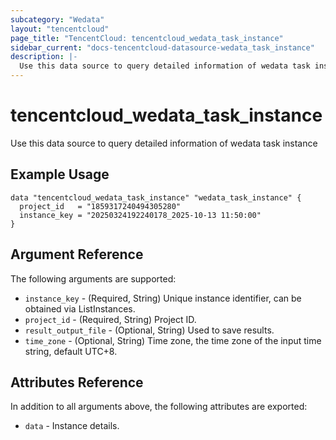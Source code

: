 ```yaml
---
subcategory: "Wedata"
layout: "tencentcloud"
page_title: "TencentCloud: tencentcloud_wedata_task_instance"
sidebar_current: "docs-tencentcloud-datasource-wedata_task_instance"
description: |-
  Use this data source to query detailed information of wedata task instance
---
```


# tencentcloud_wedata_task_instance

Use this data source to query detailed information of wedata task instance

## Example Usage

```hcl
data "tencentcloud_wedata_task_instance" "wedata_task_instance" {
  project_id   = "1859317240494305280"
  instance_key = "20250324192240178_2025-10-13 11:50:00"
}
```

## Argument Reference

The following arguments are supported:

* `instance_key` - (Required, String) Unique instance identifier, can be obtained via ListInstances.
* `project_id` - (Required, String) Project ID.
* `result_output_file` - (Optional, String) Used to save results.
* `time_zone` - (Optional, String) Time zone, the time zone of the input time string, default UTC+8.

## Attributes Reference

In addition to all arguments above, the following attributes are exported:

* `data` - Instance details.


